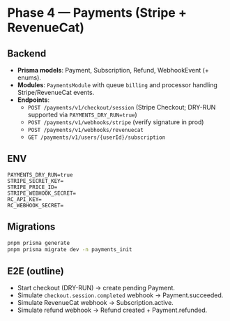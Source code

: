 # Phase 4 — Payments (Stripe + RevenueCat)

## Backend
- **Prisma models**: Payment, Subscription, Refund, WebhookEvent (+ enums).
- **Modules**: `PaymentsModule` with queue `billing` and processor handling Stripe/RevenueCat events.
- **Endpoints**:
  - `POST /payments/v1/checkout/session` (Stripe Checkout; DRY-RUN supported via `PAYMENTS_DRY_RUN=true`)
  - `POST /payments/v1/webhooks/stripe` (verify signature in prod)
  - `POST /payments/v1/webhooks/revenuecat`
  - `GET /payments/v1/users/{userId}/subscription`

## ENV
```
PAYMENTS_DRY_RUN=true
STRIPE_SECRET_KEY=
STRIPE_PRICE_ID=
STRIPE_WEBHOOK_SECRET=
RC_API_KEY=
RC_WEBHOOK_SECRET=
```

## Migrations
```bash
pnpm prisma generate
pnpm prisma migrate dev -n payments_init
```

## E2E (outline)
- Start checkout (DRY-RUN) → create pending Payment.
- Simulate `checkout.session.completed` webhook → Payment.succeeded.
- Simulate RevenueCat webhook → Subscription.active.
- Simulate refund webhook → Refund created + Payment.refunded.
